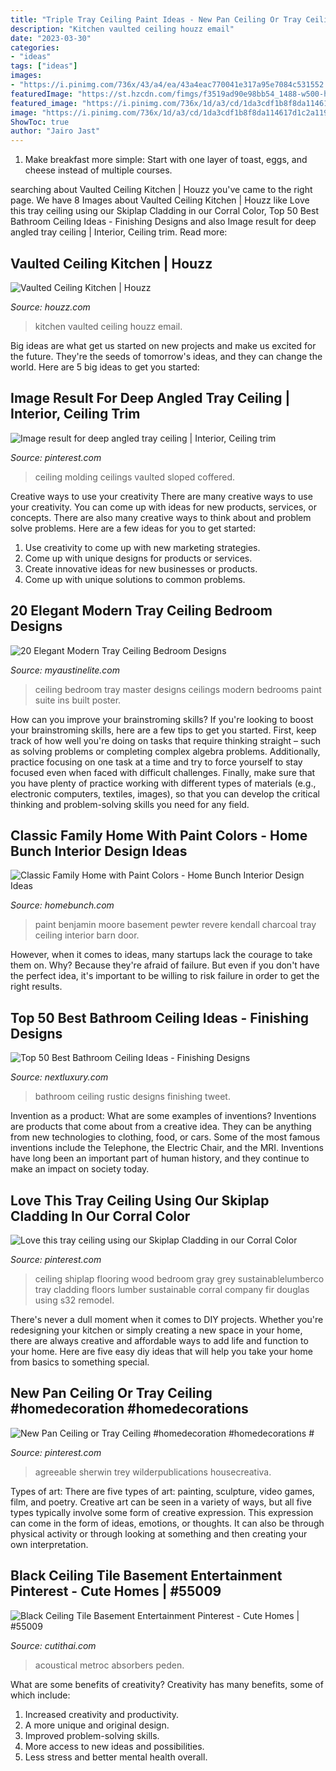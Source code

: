 ```yaml
---
title: "Triple Tray Ceiling Paint Ideas - New Pan Ceiling Or Tray Ceiling #homedecoration #homedecorations #"
description: "Kitchen vaulted ceiling houzz email"
date: "2023-03-30"
categories:
- "ideas"
tags: ["ideas"]
images:
- "https://i.pinimg.com/736x/43/a4/ea/43a4eac770041e317a95e7084c531552.jpg"
featuredImage: "https://st.hzcdn.com/fimgs/f3519ad90e98bb54_1488-w500-h666-b0-p0--traditional-kitchen.jpg"
featured_image: "https://i.pinimg.com/736x/1d/a3/cd/1da3cdf1b8f8da114617d1c2a119ba32.jpg"
image: "https://i.pinimg.com/736x/1d/a3/cd/1da3cdf1b8f8da114617d1c2a119ba32.jpg"
ShowToc: true
author: "Jairo Jast"
---
```



1. Make breakfast more simple: Start with one layer of toast, eggs, and cheese instead of multiple courses. 

	

		
searching about Vaulted Ceiling Kitchen | Houzz you've came to the right page. We have 8 Images about Vaulted Ceiling Kitchen | Houzz like Love this tray ceiling using our Skiplap Cladding in our Corral Color, Top 50 Best Bathroom Ceiling Ideas - Finishing Designs and also Image result for deep angled tray ceiling | Interior, Ceiling trim. Read more:
		
    
## Vaulted Ceiling Kitchen | Houzz

<img loading=lazy src="https://st.hzcdn.com/fimgs/f3519ad90e98bb54_1488-w500-h666-b0-p0--traditional-kitchen.jpg" onerror="this.onerror=null;this.src='https://tse4.mm.bing.net/th?id=OIP.vhA7xuzwW33NLDR5z-Cr0wHaJ3&amp;pid=15.1';" alt="Vaulted Ceiling Kitchen | Houzz">

_Source: houzz.com_

>kitchen vaulted ceiling houzz email. 

	

Big ideas are what get us started on new projects and make us excited for the future. They're the seeds of tomorrow's ideas, and they can change the world. Here are 5 big ideas to get you started: 

    
## Image Result For Deep Angled Tray Ceiling | Interior, Ceiling Trim

<img loading=lazy src="https://i.pinimg.com/736x/a5/06/bc/a506bc0b0f61f5f01f68f6a994c9da7f.jpg" onerror="this.onerror=null;this.src='https://tse1.mm.bing.net/th?id=OIP.IDIQz0WtB6Ct8UM9_cJdAgHaJ3&amp;pid=15.1';" alt="Image result for deep angled tray ceiling | Interior, Ceiling trim">

_Source: pinterest.com_

>ceiling molding ceilings vaulted sloped coffered. 

	

Creative ways to use your creativity
There are many creative ways to use your creativity. You can come up with ideas for new products, services, or concepts. There are also many creative ways to think about and problem solve problems. Here are a few ideas for you to get started:
1) Use creativity to come up with new marketing strategies.
2) Come up with unique designs for products or services.
3) Create innovative ideas for new businesses or products.
4) Come up with unique solutions to common problems.

    
## 20 Elegant Modern Tray Ceiling Bedroom Designs

<img loading=lazy src="https://www.myaustinelite.com/wp-content/uploads/2015/01/wide-tray-ceiling-bedroom.jpg" onerror="this.onerror=null;this.src='https://tse4.mm.bing.net/th?id=OIP.V9Jn6OvjhmytYXZ9RGbH_wHaFP&amp;pid=15.1';" alt="20 Elegant Modern Tray Ceiling Bedroom Designs">

_Source: myaustinelite.com_

>ceiling bedroom tray master designs ceilings modern bedrooms paint suite ins built poster. 

	

How can you improve your brainstroming skills?
If you're looking to boost your brainstroming skills, here are a few tips to get you started. First, keep track of how well you're doing on tasks that require thinking straight – such as solving problems or completing complex algebra problems. Additionally, practice focusing on one task at a time and try to force yourself to stay focused even when faced with difficult challenges. Finally, make sure that you have plenty of practice working with different types of materials (e.g., electronic computers, textiles, images), so that you can develop the critical thinking and problem-solving skills you need for any field.

    
## Classic Family Home With Paint Colors - Home Bunch Interior Design Ideas

<img loading=lazy src="https://www.homebunch.com/wp-content/uploads/2017/06/Basement-Paint-Color-Benjamin-Moore-Revere-Pewter-with-Benjamin-Moore-Kendall-Charcoal-tray-ceiling-paint-color.jpg" onerror="this.onerror=null;this.src='https://tse2.mm.bing.net/th?id=OIP.eg35Rc56zV4FH4mr-i-HqgHaLG&amp;pid=15.1';" alt="Classic Family Home with Paint Colors - Home Bunch Interior Design Ideas">

_Source: homebunch.com_

>paint benjamin moore basement pewter revere kendall charcoal tray ceiling interior barn door. 

	

However, when it comes to ideas, many startups lack the courage to take them on. Why? Because they're afraid of failure. But even if you don't have the perfect idea, it's important to be willing to risk failure in order to get the right results.

    
## Top 50 Best Bathroom Ceiling Ideas - Finishing Designs

<img loading=lazy src="http://nextluxury.com/wp-content/uploads/rustic-cabin-bathroom-ceiling-ideas.jpg" onerror="this.onerror=null;this.src='https://tse3.mm.bing.net/th?id=OIP.3p5RtM9kz6eRq394qQsnCwAAAA&amp;pid=15.1';" alt="Top 50 Best Bathroom Ceiling Ideas - Finishing Designs">

_Source: nextluxury.com_

>bathroom ceiling rustic designs finishing tweet. 

	

Invention as a product: What are some examples of inventions?
Inventions are products that come about from a creative idea. They can be anything from new technologies to clothing, food, or cars. Some of the most famous inventions include the Telephone, the Electric Chair, and the MRI. Inventions have long been an important part of human history, and they continue to make an impact on society today.

    
## Love This Tray Ceiling Using Our Skiplap Cladding In Our Corral Color

<img loading=lazy src="https://i.pinimg.com/736x/1d/a3/cd/1da3cdf1b8f8da114617d1c2a119ba32.jpg" onerror="this.onerror=null;this.src='https://tse3.mm.bing.net/th?id=OIP.25nDNN3Jg-jX8t3_Jz3xEQHaJG&amp;pid=15.1';" alt="Love this tray ceiling using our Skiplap Cladding in our Corral Color">

_Source: pinterest.com_

>ceiling shiplap flooring wood bedroom gray grey sustainablelumberco tray cladding floors lumber sustainable corral company fir douglas using s32 remodel. 

	

There's never a dull moment when it comes to DIY projects. Whether you're redesigning your kitchen or simply creating a new space in your home, there are always creative and affordable ways to add life and function to your home. Here are five easy diy ideas that will help you take your home from basics to something special.

    
## New Pan Ceiling Or Tray Ceiling #homedecoration #homedecorations #

<img loading=lazy src="https://i.pinimg.com/736x/43/a4/ea/43a4eac770041e317a95e7084c531552.jpg" onerror="this.onerror=null;this.src='https://tse3.mm.bing.net/th?id=OIP.IuBMh8wgsQ4Zar9HPWRSXQHaJ3&amp;pid=15.1';" alt="New Pan Ceiling or Tray Ceiling #homedecoration #homedecorations #">

_Source: pinterest.com_

>agreeable sherwin trey wilderpublications housecreativa. 

	

Types of art: There are five types of art: painting, sculpture, video games, film, and poetry.
Creative art can be seen in a variety of ways, but all five types typically involve some form of creative expression. This expression can come in the form of ideas, emotions, or thoughts. It can also be through physical activity or through looking at something and then creating your own interpretation.

    
## Black Ceiling Tile Basement Entertainment Pinterest - Cute Homes | #55009

<img loading=lazy src="https://cdn.cutithai.com/wp-content/uploads/black-ceiling-tile-basement-entertainment-pinterest_635957.jpg" onerror="this.onerror=null;this.src='https://tse3.mm.bing.net/th?id=OIP.f8m4DsIp11iXkbIVI-J4wQHaFj&amp;pid=15.1';" alt="Black Ceiling Tile Basement Entertainment Pinterest - Cute Homes | #55009">

_Source: cutithai.com_

>acoustical metroc absorbers peden. 

	

What are some benefits of creativity?
Creativity has many benefits, some of which include: 
1. Increased creativity and productivity.
2. A more unique and original design.
3. Improved problem-solving skills.
4. More access to new ideas and possibilities. 
5. Less stress and better mental health overall.

